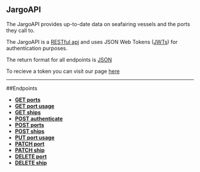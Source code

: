 ## JargoAPI

The JargoAPI provides up-to-date data on seafairing vessels and the ports they call to.

The JargoAPI is a [RESTful api](http://en.wikipedia.org/wiki/Representational_State_Transfer "RESTful") and uses JSON Web Tokens ([JWTs](https://jwt.io/introduction/)) for authentication purposes.  

The return format for all endpoints is [JSON](http://json.org/ "JSON")

To recieve a token you can visit our page [here](https://byob-jargo.herokuapp.com/)

***

##Endpoints

- [**GET ports**]()
- [**GET port usage**]()
- [**GET ships**]()
- [**POST authenticate**]()
- [**POST ports**]()
- [**POST ships**]()
- [**PUT port usage**]()
- [**PATCH port**]()
- [**PATCH ship**]()
- [**DELETE port**]()
- [**DELETE ship**]()
